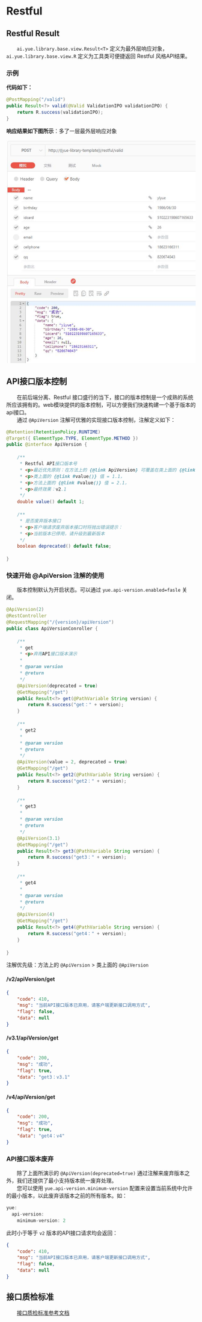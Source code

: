 # Restful
## Restful Result
　　`ai.yue.library.base.view.Result<T>` 定义为最外层响应对象，`ai.yue.library.base.view.R` 定义为工具类可便捷返回 Restful 风格API结果。

### 示例
**代码如下：**
```java
@PostMapping("/valid")
public Result<?> valid(@Valid ValidationIPO validationIPO) {
	return R.success(validationIPO);
}
```

**响应结果如下图所示**：多了一层最外层响应对象

![请求参数与响应结果](Restful_files/1.jpg)

## API接口版本控制
　　在前后端分离、Restful 接口盛行的当下，接口的版本控制是一个成熟的系统所应该拥有的。web模块提供的版本控制，可以方便我们快速构建一个基于版本的api接口。<br>
　　通过 `@ApiVersion` 注解可优雅的实现接口版本控制，注解定义如下：
```java
@Retention(RetentionPolicy.RUNTIME)
@Target({ ElementType.TYPE, ElementType.METHOD })
public @interface ApiVersion {

	/**
	 * Restful API接口版本号
	 * <p>最近优先原则：在方法上的 {@link ApiVersion} 可覆盖在类上面的 {@link ApiVersion}，如下：
	 * <p>类上面的 {@link #value()} 值 = 1.1，
	 * <p>方法上面的 {@link #value()} 值 = 2.1，
	 * <p>最终效果：v2.1
	 */
	double value() default 1;
	
	/**
	 * 是否废弃版本接口
	 * <p>客户端请求废弃版本接口时将抛出错误提示：
	 * <p>当前版本已停用，请升级到最新版本
	 */
	boolean deprecated() default false;
	
}
```

### 快速开始 @ApiVersion 注解的使用
　　版本控制默认为开启状态。可以通过 `yue.api-version.enabled=fasle` 关闭。
```java
@ApiVersion(2)
@RestController
@RequestMapping("/{version}/apiVersion")
public class ApiVersionConroller {

	/**
	 * get
	 * <p>弃用API接口版本演示
	 * 
	 * @param version
	 * @return
	 */
	@ApiVersion(deprecated = true)
	@GetMapping("/get")
	public Result<?> get(@PathVariable String version) {
		return R.success("get：" + version);
	}
	
	/**
	 * get2
	 * 
	 * @param version
	 * @return
	 */
	@ApiVersion(value = 2, deprecated = true)
	@GetMapping("/get")
	public Result<?> get2(@PathVariable String version) {
		return R.success("get2：" + version);
	}
	
	/**
	 * get3
	 * 
	 * @param version
	 * @return
	 */
	@ApiVersion(3.1)
	@GetMapping("/get")
	public Result<?> get3(@PathVariable String version) {
		return R.success("get3：" + version);
	}
	
	/**
	 * get4
	 * 
	 * @param version
	 * @return
	 */
	@ApiVersion(4)
	@GetMapping("/get")
	public Result<?> get4(@PathVariable String version) {
		return R.success("get4：" + version);
	}
	
}
```

注解优先级：方法上的 `@ApiVersion` > 类上面的 `@ApiVersion`

#### /v2/apiVersion/get
```json
{
    "code": 410,
    "msg": "当前API接口版本已弃用，请客户端更新接口调用方式",
    "flag": false,
    "data": null
}
```

#### /v3.1/apiVersion/get
```json
{
    "code": 200,
    "msg": "成功",
    "flag": true,
    "data": "get3：v3.1"
}
```

#### /v4/apiVersion/get
```json
{
    "code": 200,
    "msg": "成功",
    "flag": true,
    "data": "get4：v4"
}
```

### API接口版本废弃
　　除了上面所演示的 `@ApiVersion(deprecated=true)` 通过注解来废弃版本之外，我们还提供了最小支持版本统一废弃处理。<br>
　　您可以使用 `yue.api-version.minimum-version` 配置来设置当前系统中允许的最小版本，以此废弃该版本之前的所有版本。如：
```java
yue:
  api-version:
    minimum-version: 2
```

此时小于等于 `v2` 版本的API接口请求均会返回：

```json
{
    "code": 410,
    "msg": "当前API接口版本已弃用，请客户端更新接口调用方式",
    "flag": false,
    "data": null
}
```

## 接口质检标准
　　[接口质检标准参考文档](规约/接口质检标准.md)